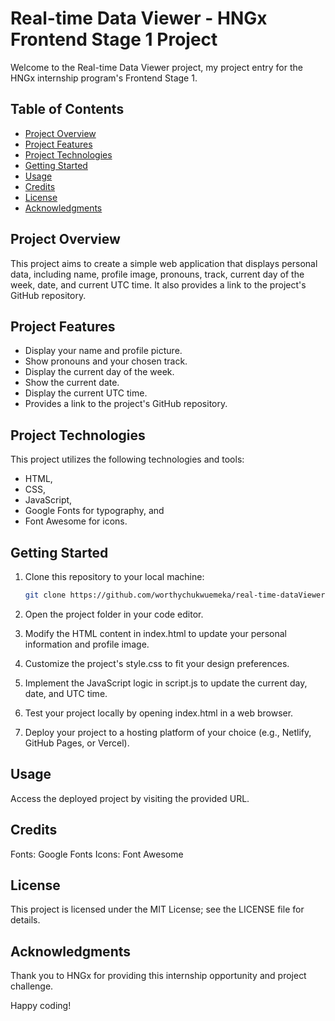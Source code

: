 # Real-time Data Viewer - HNGx Frontend Stage 1 Project

Welcome to the Real-time Data Viewer project, my project entry for the HNGx internship program's Frontend Stage 1.

## Table of Contents

- [Project Overview](#project-overview)
- [Project Features](#project-features)
- [Project Technologies](#project-technologies)
- [Getting Started](#getting-started)
- [Usage](#usage)
- [Credits](#credits)
- [License](#license)
- [Acknowledgments](#acknowledgments)

## Project Overview

This project aims to create a simple web application that displays personal data, including name, profile image, pronouns, track, current day of the week, date, and current UTC time. It also provides a link to the project's GitHub repository.

## Project Features

- Display your name and profile picture.
- Show pronouns and your chosen track.
- Display the current day of the week.
- Show the current date.
- Display the current UTC time.
- Provides a link to the project's GitHub repository.

## Project Technologies

This project utilizes the following technologies and tools:

- HTML,
- CSS,
- JavaScript,
- Google Fonts for typography, and
- Font Awesome for icons.

## Getting Started

1. Clone this repository to your local machine:

   ```bash
   git clone https://github.com/worthychukwuemeka/real-time-dataViewer.git

2. Open the project folder in your code editor.

3. Modify the HTML content in index.html to update your personal information and profile image.

4. Customize the project's style.css to fit your design preferences.

5. Implement the JavaScript logic in script.js to update the current day, date, and UTC time.

6. Test your project locally by opening index.html in a web browser.

7. Deploy your project to a hosting platform of your choice (e.g., Netlify, GitHub Pages, or Vercel).

## Usage
Access the deployed project by visiting the provided URL.

## Credits
Fonts: Google Fonts
Icons: Font Awesome

## License
This project is licensed under the MIT License; see the LICENSE file for details.

## Acknowledgments
Thank you to HNGx for providing this internship opportunity and project challenge.

Happy coding!
